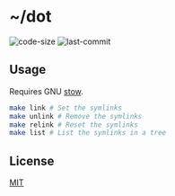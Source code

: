 # ~/dot

![code-size](https://img.shields.io/github/languages/code-size/hwk929/book) ![last-commit](https://img.shields.io/github/last-commit/hwk929/book)

## Usage

Requires GNU [stow](https://www.gnu.org/software/stow).

```sh
make link # Set the symlinks
make unlink # Remove the symlinks
make relink # Reset the symlinks
make list # List the symlinks in a tree
```

## License

[MIT](LICENSE)


